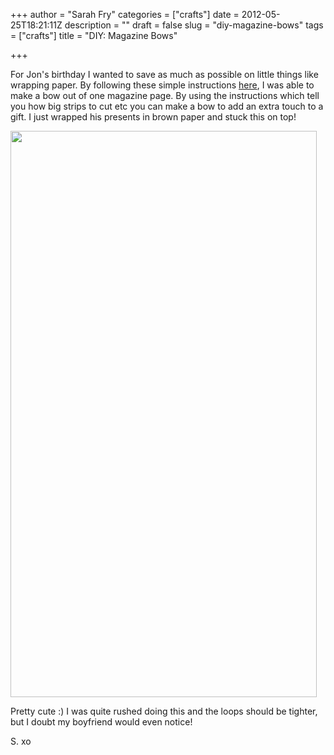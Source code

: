 +++
author = "Sarah Fry"
categories = ["crafts"]
date = 2012-05-25T18:21:11Z
description = ""
draft = false
slug = "diy-magazine-bows"
tags = ["crafts"]
title = "DIY: Magazine Bows"

+++


For Jon's birthday I wanted to save as much as possible on little things like wrapping paper. By following these simple instructions <a href="http://www.wholeliving.com/133668/read-wrap-recycle-make-bows-magazines" target="_blank">here</a>, I was able to make a bow out of one magazine page. By using the instructions which tell you how big strips to cut etc you can make a bow to add an extra touch to a gift. I just wrapped his presents in brown paper and stuck this on top!

<a href="https://yayfryday.com/images/2012/05/IMGP2902.jpg"><img class="aligncenter size-full wp-image-727" title="IMGP2902" src="https://yayfryday.com/images/2012/05/IMGP2902.jpg" alt="" width="490" height="906" /></a>

Pretty cute :) I was quite rushed doing this and the loops should be tighter, but I doubt my boyfriend would even notice!

S. xo

